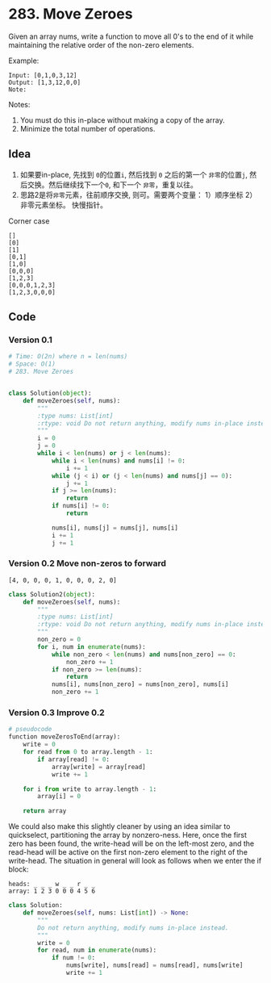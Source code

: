 # 283. Move Zeroes


Given an array nums, write a function to move all 0's to the end of it while maintaining the relative order of the non-zero elements.


Example:

```
Input: [0,1,0,3,12]
Output: [1,3,12,0,0]
Note:
```

Notes:

1. You must do this in-place without making a copy of the array.
1. Minimize the total number of operations.

## Idea 

1. 如果要in-place, 先找到 `0`的位置`i`, 然后找到 `0` 之后的第一个 `非零`的位置`j`, 然后交换。然后继续找下一个`0`, 和下一个 `非零`，重复以往。
2. 思路2是将`非零`元素，往前顺序交换, 则可。需要两个变量： 1）顺序坐标 2） 非零元素坐标。 快慢指针。

Corner case 

```
[]
[0]
[1]
[0,1]
[1,0]
[0,0,0]
[1,2,3]
[0,0,0,1,2,3]
[1,2,3,0,0,0]
```


## Code 

### Version 0.1

``` python
# Time: O(2n) where n = len(nums)
# Space: O(1)
# 283. Move Zeroes


class Solution(object):
    def moveZeroes(self, nums):
        """
        :type nums: List[int]
        :rtype: void Do not return anything, modify nums in-place instead.
        """
        i = 0
        j = 0
        while i < len(nums) or j < len(nums):
            while i < len(nums) and nums[i] != 0:
                i += 1
            while (j < i) or (j < len(nums) and nums[j] == 0):
                j += 1
            if j >= len(nums):
                return 
            if nums[i] != 0:
                return 

            nums[i], nums[j] = nums[j], nums[i]
            i += 1
            j += 1
```

### Version 0.2 Move non-zeros to forward

```
[4, 0, 0, 0, 1, 0, 0, 0, 2, 0]
```

``` python 
class Solution2(object):
    def moveZeroes(self, nums):
        """
        :type nums: List[int]
        :rtype: void Do not return anything, modify nums in-place instead.
        """
        non_zero = 0           
        for i, num in enumerate(nums):
            while non_zero < len(nums) and nums[non_zero] == 0:
                non_zero += 1
            if non_zero >= len(nums):
                return 
            nums[i], nums[non_zero] = nums[non_zero], nums[i]
            non_zero += 1

```

### Version 0.3  Improve 0.2 

``` python 
# pseudocode
function moveZerosToEnd(array):
    write = 0
    for read from 0 to array.length - 1:
        if array[read] != 0:
            array[write] = array[read]
            write += 1

    for i from write to array.length - 1:
        array[i] = 0

    return array
```

We could also make this slightly cleaner by using an idea similar to quickselect, partitioning the array by nonzero-ness. Here, once the first zero has been found, the write-head will be on the left-most zero, and the read-head will be active on the first non-zero element to the right of the write-head. The situation in general will look as follows when we enter the if block:

```
heads: _ _ _ w _ _ r _ _
array: 1 2 3 0 0 0 4 5 6
```

``` python
class Solution:
    def moveZeroes(self, nums: List[int]) -> None:
        """
        Do not return anything, modify nums in-place instead.
        """
        write = 0 
        for read, num in enumerate(nums):
            if num != 0:
                nums[write], nums[read] = nums[read], nums[write]
                write += 1
```